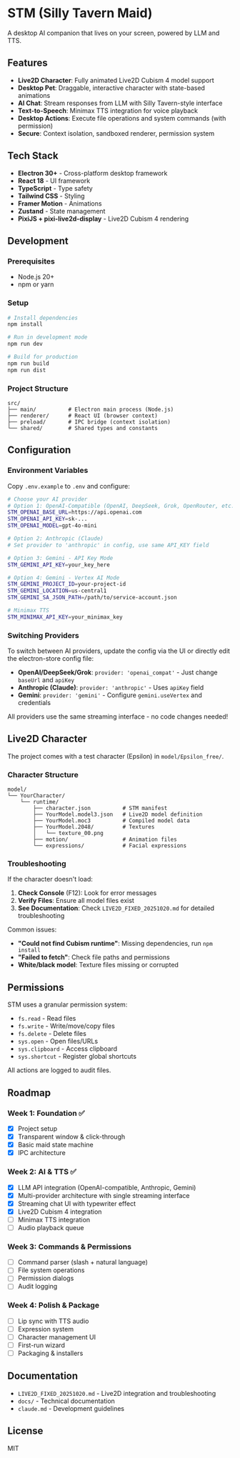 # STM (Silly Tavern Maid)

A desktop AI companion that lives on your screen, powered by LLM and TTS.

## Features

- **Live2D Character**: Fully animated Live2D Cubism 4 model support
- **Desktop Pet**: Draggable, interactive character with state-based animations
- **AI Chat**: Stream responses from LLM with Silly Tavern-style interface
- **Text-to-Speech**: Minimax TTS integration for voice playback
- **Desktop Actions**: Execute file operations and system commands (with permission)
- **Secure**: Context isolation, sandboxed renderer, permission system

## Tech Stack

- **Electron 30+** - Cross-platform desktop framework
- **React 18** - UI framework
- **TypeScript** - Type safety
- **Tailwind CSS** - Styling
- **Framer Motion** - Animations
- **Zustand** - State management
- **PixiJS + pixi-live2d-display** - Live2D Cubism 4 rendering

## Development

### Prerequisites

- Node.js 20+
- npm or yarn

### Setup

```bash
# Install dependencies
npm install

# Run in development mode
npm run dev

# Build for production
npm run build
npm run dist
```

### Project Structure

```
src/
├── main/          # Electron main process (Node.js)
├── renderer/      # React UI (browser context)
├── preload/       # IPC bridge (context isolation)
└── shared/        # Shared types and constants
```

## Configuration

### Environment Variables

Copy `.env.example` to `.env` and configure:

```bash
# Choose your AI provider
# Option 1: OpenAI-Compatible (OpenAI, DeepSeek, Grok, OpenRouter, etc.)
STM_OPENAI_BASE_URL=https://api.openai.com
STM_OPENAI_API_KEY=sk-...
STM_OPENAI_MODEL=gpt-4o-mini

# Option 2: Anthropic (Claude)
# Set provider to 'anthropic' in config, use same API_KEY field

# Option 3: Gemini - API Key Mode
STM_GEMINI_API_KEY=your_key_here

# Option 4: Gemini - Vertex AI Mode
STM_GEMINI_PROJECT_ID=your-project-id
STM_GEMINI_LOCATION=us-central1
STM_GEMINI_SA_JSON_PATH=/path/to/service-account.json

# Minimax TTS
STM_MINIMAX_API_KEY=your_minimax_key
```

### Switching Providers

To switch between AI providers, update the config via the UI or directly edit the electron-store config file:

- **OpenAI/DeepSeek/Grok**: `provider: 'openai_compat'` - Just change `baseUrl` and `apiKey`
- **Anthropic (Claude)**: `provider: 'anthropic'` - Uses `apiKey` field
- **Gemini**: `provider: 'gemini'` - Configure `gemini.useVertex` and credentials

All providers use the same streaming interface - no code changes needed!

## Live2D Character

The project comes with a test character (Epsilon) in `model/Epsilon_free/`. 

### Character Structure

```
model/
└── YourCharacter/
    └── runtime/
        ├── character.json          # STM manifest
        ├── YourModel.model3.json   # Live2D model definition
        ├── YourModel.moc3          # Compiled model data
        ├── YourModel.2048/         # Textures
        │   └── texture_00.png
        ├── motion/                 # Animation files
        └── expressions/            # Facial expressions
```

### Troubleshooting

If the character doesn't load:

1. **Check Console** (F12): Look for error messages
2. **Verify Files**: Ensure all model files exist
3. **See Documentation**: Check `LIVE2D_FIXED_20251020.md` for detailed troubleshooting

Common issues:
- **"Could not find Cubism runtime"**: Missing dependencies, run `npm install`
- **"Failed to fetch"**: Check file paths and permissions
- **White/black model**: Texture files missing or corrupted

## Permissions

STM uses a granular permission system:
- `fs.read` - Read files
- `fs.write` - Write/move/copy files
- `fs.delete` - Delete files
- `sys.open` - Open files/URLs
- `sys.clipboard` - Access clipboard
- `sys.shortcut` - Register global shortcuts

All actions are logged to audit files.

## Roadmap

### Week 1: Foundation ✅
- [x] Project setup
- [x] Transparent window & click-through
- [x] Basic maid state machine
- [x] IPC architecture

### Week 2: AI & TTS ✅
- [x] LLM API integration (OpenAI-compatible, Anthropic, Gemini)
- [x] Multi-provider architecture with single streaming interface
- [x] Streaming chat UI with typewriter effect
- [x] Live2D Cubism 4 integration
- [ ] Minimax TTS integration
- [ ] Audio playback queue

### Week 3: Commands & Permissions
- [ ] Command parser (slash + natural language)
- [ ] File system operations
- [ ] Permission dialogs
- [ ] Audit logging

### Week 4: Polish & Package
- [ ] Lip sync with TTS audio
- [ ] Expression system
- [ ] Character management UI
- [ ] First-run wizard
- [ ] Packaging & installers

## Documentation

- `LIVE2D_FIXED_20251020.md` - Live2D integration and troubleshooting
- `docs/` - Technical documentation
- `claude.md` - Development guidelines

## License

MIT
